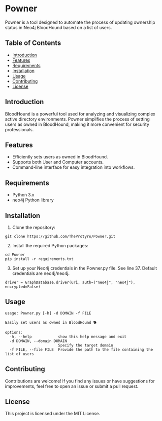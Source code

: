 # Powner

Powner is a tool designed to automate the process of updating ownership status in Neo4j BloodHound based on a list of users.

## Table of Contents

- [Introduction](#introduction)
- [Features](#features)
- [Requirements](#requirements)
- [Installation](#installation)
- [Usage](#usage)
- [Contributing](#contributing)
- [License](#license)

## Introduction

BloodHound is a powerful tool used for analyzing and visualizing complex active directory environments. Powner simplifies the process of setting users as owned in BloodHound, making it more convenient for security professionals.

## Features

- Efficiently sets users as owned in BloodHound.
- Supports both User and Computer accounts.
- Command-line interface for easy integration into workflows.

## Requirements

- Python 3.x
- neo4j Python library

## Installation

1. Clone the repository:

```
git clone https://github.com/TheProtyro/Powner.git
```

2. Install the required Python packages:

```
cd Powner
pip install -r requirements.txt
```

3. Set up your Neo4j credentials in the Powner.py file. See line 37. Default credentials are neo4j/neo4j.

```
driver = GraphDatabase.driver(uri, auth=("neo4j", "neo4j"), encrypted=False)
```

## Usage

```
usage: Powner.py [-h] -d DOMAIN -f FILE

Easily set users as owned in BloodHound 🐕

options:
  -h, --help            show this help message and exit
  -d DOMAIN, --domain DOMAIN
                        Specify the target domain
  -f FILE, --file FILE  Provide the path to the file containing the list of users
```

## Contributing

Contributions are welcome! If you find any issues or have suggestions for improvements, feel free to open an issue or submit a pull request.

## License

This project is licensed under the MIT License.
